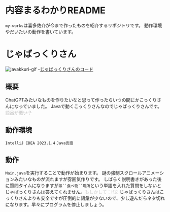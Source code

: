 # 内容まるわかりREADME
`my-works`は喜多佑介が今まで作ったものを紹介するリポジトリです。
動作環境やだいたいの動作を書いています。
# じゃばっくりさん
![javakkuri-gif](https://github.com/KitaYuusuke/my-works/assets/117000159/b3725514-77ec-4eec-9021-7ac9f0b1b2a8)
-[じゃばっくりさんのコード](https://github.com/KitaYuusuke/my-works/tree/main/Jabakkuri-san/Jabakkuri)
## 概要
ChatGPTみたいなものを作りたいなと思って作ったらいつの間にかこっくりさんになっていました。
Javaで動くこっくりさんなのでじゃばっくりさんです。<span style="color:silver;">~~語呂が悪い？~~</span>
## 動作環境
`IntelliJ IDEA 2023.1.4`
`Java言語`
## 動作
`Main.java`を実行することで動作が始まります。
謎の強制スクロールアニメーションみたいなものが流れますが雰囲気作りです。
しばらく説明書きがあった後に質問タイムになりますが`誰``食べ物``場所`という単語を入れた質問をしないとじゃばっくりさんは答えてくれません。<span style="color:#CCCCCC;">もしかして：if文</span>
じゃばっくりさんはこっくりさんよりも安全ですが圧倒的に語彙が少ないので、少し遊んだらネタ切れになります。早々にプログラムを停止しましょう。